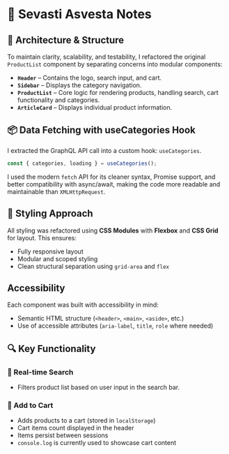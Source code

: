 # 📝 Sevasti Asvesta Notes

## 🔧 Architecture & Structure

To maintain clarity, scalability, and testability, I refactored the original `ProductList` component by separating concerns into modular components:

- **`Header`** – Contains the logo, search input, and cart.
- **`Sidebar`** – Displays the category navigation.
- **`ProductList`** – Core logic for rendering products, handling search, cart functionality and categories.
- **`ArticleCard`** – Displays individual product information.

## 📦 Data Fetching with useCategories Hook

I extracted the GraphQL API call into a custom hook: `useCategories`.

```ts
const { categories, loading } = useCategories();
```

I used the modern `fetch` API for its cleaner syntax, Promise support, and better compatibility with async/await, making the code more readable and maintainable than `XMLHttpRequest`.

## 🎨 Styling Approach

All styling was refactored using **CSS Modules** with **Flexbox** and **CSS Grid** for layout. This ensures:

- Fully responsive layout
- Modular and scoped styling
- Clean structural separation using `grid-area` and `flex`

## Accessibility

Each component was built with accessibility in mind:

- Semantic HTML structure (`<header>`, `<main>`, `<aside>`, etc.)
- Use of accessible attributes (`aria-label`, `title`, `role` where needed)

## 🔍 Key Functionality

### 🔎 Real-time Search

- Filters product list based on user input in the search bar.

### 🛒 Add to Cart

- Adds products to a cart (stored in `localStorage`)
- Cart items count displayed in the header
- Items persist between sessions
- `console.log` is currently used to showcase cart content
